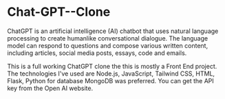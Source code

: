 # Chat-GPT--Clone
ChatGPT is an artificial intelligence (AI) chatbot that uses natural language processing to create humanlike conversational dialogue. The language model can respond to questions and compose various written content, including articles, social media posts, essays, code and emails.

This is a full working ChatGPT clone the this is mostly a Front End project. The technologies I've used are Node.js, JavaScript, Tailwind CSS, HTML, Flask, Python for database MongoDB was preferred. You can get the  API key from the Open AI website.

